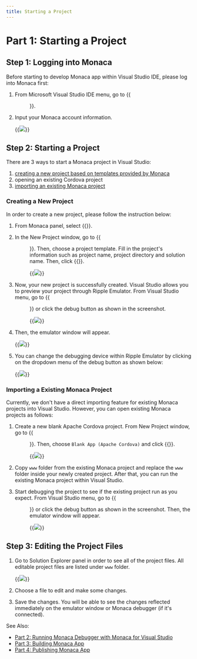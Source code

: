 ```yaml
---
title: Starting a Project
---
```


# Part 1: Starting a Project

## Step 1: Logging into Monaca

Before starting to develop Monaca app within Visual Studio IDE, please
log into Monaca first:

1.  From Microsoft Visual Studio IDE menu, go to {{<menu menu1="MONACA" menu2="Sign In">}}.
2.  Input your Monaca account information.

    {{<img src="/images/monaca_vs/tutorial/starting_project/1.png">}}  

## Step 2: Starting a Project

There are 3 ways to start a Monaca project in Visual Studio:

1.  [creating a new project based on templates provided by Monaca](#monaca-vs-new-project)
2.  opening an existing Cordova project
3.  [importing an existing Monaca project](#monaca-vs-import-existing-project)

### <a name="monaca-vs-new-project"></a> Creating a New Project

In order to create a new project, please follow the instruction below:

1.  From Monaca panel, select {{<guilabel name="Create a new project">}}.
2.  In the New Project window, go to {{<menu menu1="Templates" menu2="JavaScript" menu3="Apache Cordova Apps">}}. Then, choose a project template. Fill in the project's information such as project name, project directory and solution name. Then, click {{<guilabel name="OK">}}.

    {{<img src="/images/monaca_vs/tutorial/starting_project/2.png">}}

3.  Now, your new project is successfully created. Visual Studio allows
    you to preview your project through Ripple Emulator. From Visual
    Studio menu, go to {{<menu menu1="Debug" menu2="Start Debugging">}} or click the debug
    button as shown in the screenshot.

    {{<img src="/images/monaca_vs/tutorial/starting_project/3.png">}}

4.  Then, the emulator window will appear.

    {{<img src="/images/monaca_vs/tutorial/starting_project/4.png">}}

5.  You can change the debugging device within Ripple Emulator by
    clicking on the dropdown menu of the debug button as shown below:

    {{<img src="/images/monaca_vs/tutorial/starting_project/5.png">}}

### <a name="monaca-vs-import-existing-project"></a> Importing a Existing Monaca Project

Currently, we don't have a direct importing feature for existing Monaca
projects into Visual Studio. However, you can open existing Monaca
projects as follows:

1.  Create a new blank Apache Cordova project. From New Project window, go to {{<menu menu1="Installed" menu2="Templates" menu3="JavaScript" menu4="Apache Cordova Apps">}}. Then, choose `Blank App (Apache Cordova)` and click {{<guilabel name="OK">}}.

    {{<img src="/images/monaca_vs/tutorial/starting_project/6.png">}}

2.  Copy `www` folder from the existing Monaca project and replace the
    `www` folder inside your newly created project. After that, you can
    run the existing Monaca project within Visual Studio.
3.  Start debugging the project to see if the existing project run as
    you expect. From Visual Studio menu, go to {{<menu menu1="Debug" menu2="Start Debugging">}} or click the debug button as shown in the screenshot. Then, the emulator window will appear.

    {{<img src="/images/monaca_vs/tutorial/starting_project/3.png">}}

## <a name="monaca-vs-edit-project"></a> Step 3: Editing the Project Files

1.  Go to Solution Explorer panel in order to see all of the project
    files. All editable project files are listed under `www` folder.

    {{<img src="/images/monaca_vs/tutorial/starting_project/7.png">}}

2.  Choose a file to edit and make some changes.
3.  Save the changes. You will be able to see the changes reflected
    immediately on the emulator window or Monaca debugger (if it's
    connected).

See Also:

- [Part 2: Running Monaca Debugger with Monaca for Visual Studio](../testing_debugging)
- [Part 3: Building Monaca App](../building_app)
- [Part 4: Publishing Monaca App](../publishing_app)